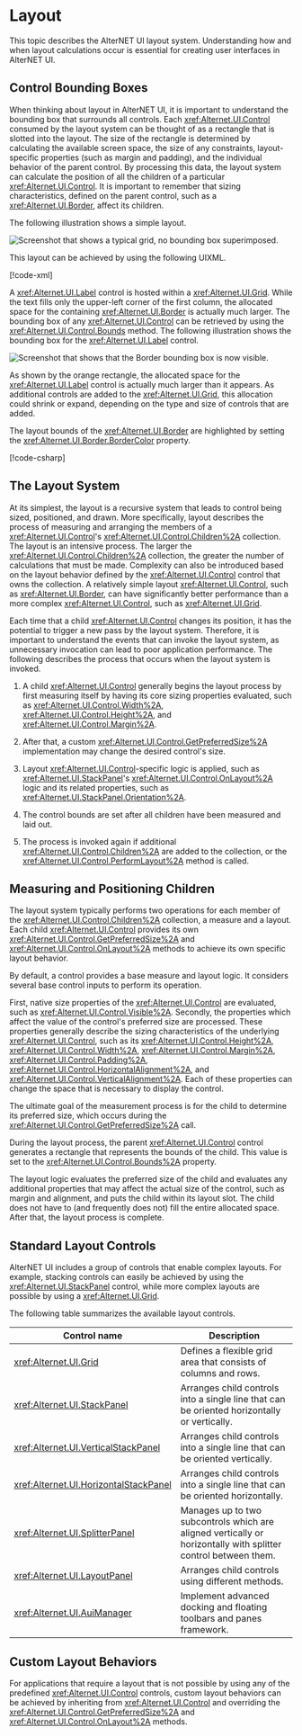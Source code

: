 # Layout

This topic describes the AlterNET UI layout system. Understanding how and when layout calculations occur
 is essential for creating user interfaces in AlterNET UI.

## Control Bounding Boxes

When thinking about layout in AlterNET UI, it is important to understand the
bounding box that surrounds all controls. Each
<xref:Alternet.UI.Control> consumed by the layout system can be
thought of as a rectangle that is slotted into the layout. The size of the rectangle
is determined by calculating the available screen space, the size of any
constraints, layout-specific properties (such as margin and padding), and the
individual behavior of the parent control.
By processing this data, the layout system can calculate the position of all
the children of a particular <xref:Alternet.UI.Control>. It is
important to remember that sizing characteristics, defined on the parent control, such as a <xref:Alternet.UI.Border>,
 affect its children.

The following illustration shows a simple layout.

![Screenshot that shows a typical grid, no bounding box
superimposed.](./images/BoundingBox1.png)

This layout can be achieved by using the following UIXML.

[!code-xml[](./snippets/BoundingBox1.uixml)]

A <xref:Alternet.UI.Label> control is hosted within a
<xref:Alternet.UI.Grid>. While the text fills only the upper-left
corner of the first column, the allocated space for the
containing <xref:Alternet.UI.Border> is actually much larger. The bounding
box of any <xref:Alternet.UI.Control> can be retrieved by using the
<xref:Alternet.UI.Control.Bounds>
method. The following illustration shows the bounding box for the
<xref:Alternet.UI.Label> control.

![Screenshot that shows that the Border bounding box is now
visible.](./images/BoundingBox2.png)

As shown by the orange rectangle, the allocated space for the
<xref:Alternet.UI.Label> control is actually much larger than it
appears. As additional controls are added to the
<xref:Alternet.UI.Grid>, this allocation could shrink or expand,
depending on the type and size of controls that are added.

The layout bounds of the <xref:Alternet.UI.Border> are highlighted
by setting the <xref:Alternet.UI.Border.BorderColor> property.

[!code-csharp[](./snippets/BoundingBox.cs)]

## The Layout System

At its simplest, the layout is a recursive system that leads to control being
sized, positioned, and drawn. More specifically, layout describes the process of
measuring and arranging the members of a <xref:Alternet.UI.Control>'s
<xref:Alternet.UI.Control.Children%2A> collection. The layout is
an intensive process. The larger the
<xref:Alternet.UI.Control.Children%2A> collection, the greater the
number of calculations that must be made. Complexity can also be introduced
based on the layout behavior defined by the <xref:Alternet.UI.Control>
control that owns the collection. A relatively simple
layout <xref:Alternet.UI.Control>, such as
<xref:Alternet.UI.Border>, can have significantly better performance
than a more complex <xref:Alternet.UI.Control>, such as
<xref:Alternet.UI.Grid>.

Each time that a child <xref:Alternet.UI.Control> changes its position, it
has the potential to trigger a new pass by the layout system. Therefore, it is
important to understand the events that can invoke the layout system, as
unnecessary invocation can lead to poor application performance. The following
describes the process that occurs when the layout system is invoked.

1. A child <xref:Alternet.UI.Control> generally begins the layout process by first measuring itself
   by having its core sizing properties
   evaluated, such as <xref:Alternet.UI.Control.Width%2A>,
   <xref:Alternet.UI.Control.Height%2A>, and
   <xref:Alternet.UI.Control.Margin%2A>.

2. After that, a custom <xref:Alternet.UI.Control.GetPreferredSize%2A> implementation may change the desired control's size.

3. Layout <xref:Alternet.UI.Control>-specific logic is applied, such as
   <xref:Alternet.UI.StackPanel>'s <xref:Alternet.UI.Control.OnLayout%2A> logic and its related properties, such as <xref:Alternet.UI.StackPanel.Orientation%2A>.

4. The control bounds are set after all children have been measured and laid out.

5. The process is invoked again if additional
   <xref:Alternet.UI.Control.Children%2A> are added to the collection, or
   the <xref:Alternet.UI.Control.PerformLayout%2A> method is called.

## Measuring and Positioning Children

The layout system typically performs two operations for each member of the
<xref:Alternet.UI.Control.Children%2A> collection, a measure and
a layout. Each child <xref:Alternet.UI.Control> provides its
own <xref:Alternet.UI.Control.GetPreferredSize%2A> and
<xref:Alternet.UI.Control.OnLayout%2A> methods to achieve its
own specific layout behavior.

By default, a control provides a base measure and layout logic.
It considers several base control inputs to perform its operation.

First, native size properties of the <xref:Alternet.UI.Control> are
evaluated, such as
<xref:Alternet.UI.Control.Visible%2A>.
Secondly, the properties which affect the value of the control's preferred size are processed. These properties
generally describe the sizing characteristics of the underlying
<xref:Alternet.UI.Control>, such as its
<xref:Alternet.UI.Control.Height%2A>,
<xref:Alternet.UI.Control.Width%2A>,
<xref:Alternet.UI.Control.Margin%2A>,
<xref:Alternet.UI.Control.Padding%2A>,
<xref:Alternet.UI.Control.HorizontalAlignment%2A>, and
<xref:Alternet.UI.Control.VerticalAlignment%2A>. Each of these properties can
change the space that is necessary to display the control.

The ultimate goal of the measurement process is for the child to determine its preferred size, which occurs during the
<xref:Alternet.UI.Control.GetPreferredSize%2A> call.

During the layout process, the
parent <xref:Alternet.UI.Control> control generates a rectangle that
represents the bounds of the child. This value is set to the
<xref:Alternet.UI.Control.Bounds%2A> property.

The layout logic evaluates the
preferred size of the child and evaluates any
additional properties that may affect the actual size of the control, such as margin and alignment, and puts the
child within its layout slot. The child does not have to (and frequently does
not) fill the entire allocated space. After that, the layout process is complete.

## Standard Layout Controls

AlterNET UI includes a group of controls that enable complex layouts. For example, stacking controls can easily
be achieved by using the <xref:Alternet.UI.StackPanel> control,
while more complex layouts are possible by using a
<xref:Alternet.UI.Grid>.

The following table summarizes the available layout controls.

|Control name|Description|
|----------------|-----------------|
|<xref:Alternet.UI.Grid>|Defines a flexible grid area that consists of columns and rows.|
|<xref:Alternet.UI.StackPanel>|Arranges child controls into a single line that can be oriented horizontally or vertically.|
|<xref:Alternet.UI.VerticalStackPanel>|Arranges child controls into a single line that can be oriented vertically.|
|<xref:Alternet.UI.HorizontalStackPanel>|Arranges child controls into a single line that can be oriented horizontally.|
|<xref:Alternet.UI.SplitterPanel>|Manages up to two subcontrols which are aligned vertically or horizontally with splitter control between them.|
|<xref:Alternet.UI.LayoutPanel>|Arranges child controls using different methods.|
|<xref:Alternet.UI.AuiManager>|Implement advanced docking and floating toolbars and panes framework.|

## Custom Layout Behaviors

For applications that require a layout that is not possible by using any of the
predefined <xref:Alternet.UI.Control> controls, custom layout
behaviors can be achieved by inheriting from
<xref:Alternet.UI.Control> and overriding the
<xref:Alternet.UI.Control.GetPreferredSize%2A> and
<xref:Alternet.UI.Control.OnLayout%2A> methods.